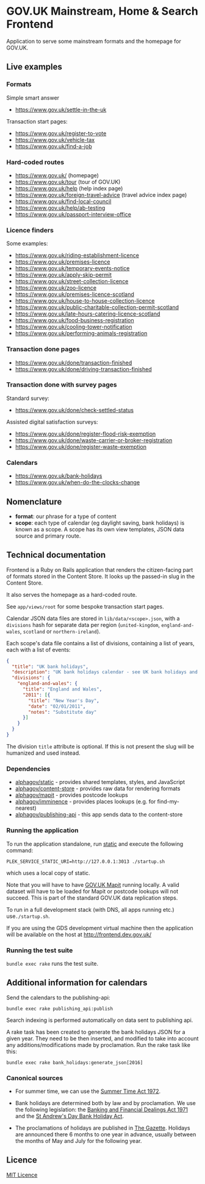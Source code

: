 <h1>GOV.UK Mainstream, Home & Search Frontend</h1>

<p>Application to serve some mainstream formats and the homepage for GOV.UK.</p>

## Live examples

### Formats

Simple smart answer
* https://www.gov.uk/settle-in-the-uk

Transaction start pages:
 * https://www.gov.uk/register-to-vote
 * https://www.gov.uk/vehicle-tax
 * https://www.gov.uk/find-a-job

### Hard-coded routes

* https://www.gov.uk/ (homepage)
* https://www.gov.uk/tour (tour of GOV.UK)
* https://www.gov.uk/help (help index page)
* https://www.gov.uk/foreign-travel-advice (travel advice index page)
* https://www.gov.uk/find-local-council
* https://www.gov.uk/help/ab-testing
* https://www.gov.uk/passport-interview-office

### Licence finders

Some examples:

* https://www.gov.uk/riding-establishment-licence
* https://www.gov.uk/premises-licence
* https://www.gov.uk/temporary-events-notice
* https://www.gov.uk/apply-skip-permit
* https://www.gov.uk/street-collection-licence
* https://www.gov.uk/zoo-licence
* https://www.gov.uk/premises-licence-scotland
* https://www.gov.uk/house-to-house-collection-licence
* https://www.gov.uk/public-charitable-collection-permit-scotland
* https://www.gov.uk/late-hours-catering-licence-scotland
* https://www.gov.uk/food-business-registration
* https://www.gov.uk/cooling-tower-notification
* https://www.gov.uk/performing-animals-registration

### Transaction done pages

* https://www.gov.uk/done/transaction-finished
* https://www.gov.uk/done/driving-transaction-finished

### Transaction done with survey pages

Standard survey:

* https://www.gov.uk/done/check-settled-status

Assisted digital satisfaction surveys:

* https://www.gov.uk/done/register-flood-risk-exemption
* https://www.gov.uk/done/waste-carrier-or-broker-registration
* https://www.gov.uk/done/register-waste-exemption

### Calendars

* https://www.gov.uk/bank-holidays
* https://www.gov.uk/when-do-the-clocks-change

## Nomenclature

- **format**: our phrase for a type of content
- **scope**: each type of calendar (eg daylight saving, bank holidays) is known as a scope. A scope has its own view templates, JSON data source and primary route.

## Technical documentation

Frontend is a Ruby on Rails application that renders the citizen-facing part of formats stored in the Content Store. It looks up the passed-in slug in the Content Store.

It also serves the homepage as a hard-coded route.

See `app/views/root` for some bespoke transaction start pages.

Calendar JSON data files are stored in `lib/data/<scope>.json`, with a `divisions` hash for separate data per region (`united-kingdom`, `england-and-wales`, `scotland` or `northern-ireland`).

Each scope's data file contains a list of divisions, containing a list of years, each with a list of events:

```json
{
  "title": "UK bank holidays",
  "description": "UK bank holidays calendar - see UK bank holidays and public holidays for 2012 and 2013",
  "divisions": {
    "england-and-wales": {
      "title": "England and Wales",
      "2011": [{
        "title": "New Year's Day",
        "date": "02/01/2011",
        "notes": "Substitute day"
      }]
    }
  }
}
```

The division `title` attribute is optional.  If this is not present the slug will be humanized and used instead.

### Dependencies

- [alphagov/static](https://github.com/alphagov/static) - provides shared templates, styles, and JavaScript
- [alphagov/content-store](https://github.com/alphagov/content-store) - provides raw data for rendering formats
- [alphagov/mapit](https://github.com/alphagov/mapit) - provides postcode lookups
- [alphagov/imminence](https://github.com/alphagov/imminence) - provides places lookups (e.g. for find-my-nearest)
- [alphagov/publishing-api](https://github.com/alphagov/publishing-api) - this app sends data to the content-store

### Running the application

To run the application standalone, run [static](https://github.com/alphagov/static) and execute the following command:

```
PLEK_SERVICE_STATIC_URI=http://127.0.0.1:3013 ./startup.sh
```

which uses a local copy of static.

Note that you will have to have [GOV.UK Mapit](https://github.com/alphagov/mapit) running locally. A valid dataset will have to be loaded for Mapit or postcode lookups will not succeed. This is part of the standard GOV.UK data replication steps.

To run in a full development stack (with DNS, all apps running etc.) use`./startup.sh`.

If you are using the GDS development virtual machine then the application will be available on the host at http://frontend.dev.gov.uk/

### Running the test suite

`bundle exec rake` runs the test suite.

## Additional information for calendars

Send the calendars to the publishing-api:

    bundle exec rake publishing_api:publish

Search indexing is performed automatically on data sent to publishing api.

A rake task has been created to generate the bank holidays JSON for a given year. They need to be then inserted, and modified to
take into account any additions/modifications made by proclamation.
Run the rake task like this:

    bundle exec rake bank_holidays:generate_json[2016]

### Canonical sources

- For summer time, we can use the [Summer Time Act 1972](http://www.legislation.gov.uk/ukpga/1972/6).

- Bank holidays are determined both by law and by proclamation. We use the following legislation: the [Banking and Financial Dealings Act 1971](http://www.legislation.gov.uk/ukpga/1971/80/schedule/1)
and the [St Andrew's Day Bank Holiday Act](http://www.legislation.gov.uk/asp/2007/2/section/1).

- The proclamations of holidays are published in [The Gazette](https://www.thegazette.co.uk/all-notices/notice?noticetypes=1101&sort-by=latest-date&text="Banking+and+Financial").
Holidays are announced there 6 months to one year in advance, usually between the months of May and July for the following year.

## Licence

[MIT Licence](LICENCE.txt)
